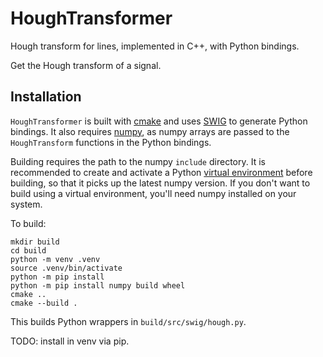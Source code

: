 # HoughTransformer

Hough transform for lines, implemented in C++, with Python bindings.

Get the Hough transform of a signal.

## Installation

`HoughTransformer` is built with [cmake](https://cmake.org/) and uses 
[SWIG](https://www.swig.org/) to generate Python bindings. 
It also requires [numpy](https://numpy.org/), as numpy arrays are passed to the 
`HoughTransform` functions in the Python bindings.

Building requires the path to the numpy `include` directory. It is recommended to create
and activate a Python [virtual environment](https://docs.python.org/3/tutorial/venv.html)
before building, so that it picks up the latest numpy version. If you don't want to build
using a virtual environment, you'll need numpy installed on your system.

To build:
```
mkdir build
cd build
python -m venv .venv
source .venv/bin/activate
python -m pip install 
python -m pip install numpy build wheel
cmake ..
cmake --build .
```

This builds Python wrappers in `build/src/swig/hough.py`.

TODO: install in venv via pip.